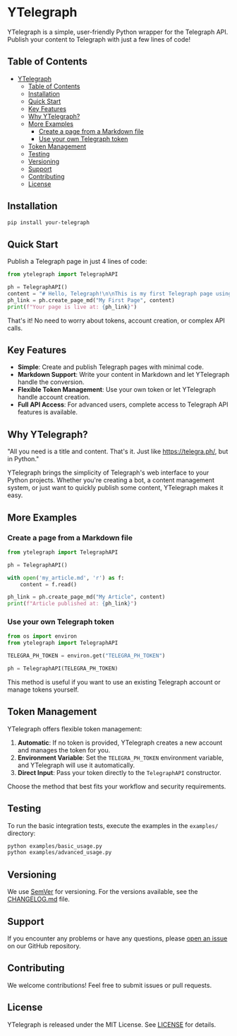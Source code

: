 # YTelegraph

YTelegraph is a simple, user-friendly Python wrapper for the Telegraph API. Publish your content to Telegraph with just a few lines of code!

## Table of Contents
- [YTelegraph](#ytelegraph)
    - [Table of Contents](#table-of-contents)
    - [Installation](#installation)
    - [Quick Start](#quick-start)
    - [Key Features](#key-features)
    - [Why YTelegraph?](#why-ytelegraph)
    - [More Examples](#more-examples)
        - [Create a page from a Markdown file](#create-a-page-from-a-markdown-file)
        - [Use your own Telegraph token](#use-your-own-telegraph-token)
    - [Token Management](#token-management)
    - [Testing](#testing)
    - [Versioning](#versioning)
    - [Support](#support)
    - [Contributing](#contributing)
    - [License](#license)

## Installation

```bash
pip install your-telegraph
```

## Quick Start

Publish a Telegraph page in just 4 lines of code:

```python
from ytelegraph import TelegraphAPI

ph = TelegraphAPI()
content = "# Hello, Telegraph!\n\nThis is my first Telegraph page using YTelegraph."
ph_link = ph.create_page_md("My First Page", content)
print(f"Your page is live at: {ph_link}")
```

That's it! No need to worry about tokens, account creation, or complex API calls.

## Key Features

- **Simple**: Create and publish Telegraph pages with minimal code.
- **Markdown Support**: Write your content in Markdown and let YTelegraph handle the conversion.
- **Flexible Token Management**: Use your own token or let YTelegraph handle account creation.
- **Full API Access**: For advanced users, complete access to Telegraph API features is available.

## Why YTelegraph?

"All you need is a title and content. That's it. Just like <https://telegra.ph/>, but in Python."

YTelegraph brings the simplicity of Telegraph's web interface to your Python projects. Whether you're creating a bot, a content management system, or just want to quickly publish some content, YTelegraph makes it easy.

## More Examples

### Create a page from a Markdown file

```python
from ytelegraph import TelegraphAPI

ph = TelegraphAPI()

with open('my_article.md', 'r') as f:
    content = f.read()

ph_link = ph.create_page_md("My Article", content)
print(f"Article published at: {ph_link}")
```

### Use your own Telegraph token

```python
from os import environ
from ytelegraph import TelegraphAPI

TELEGRA_PH_TOKEN = environ.get("TELEGRA_PH_TOKEN")

ph = TelegraphAPI(TELEGRA_PH_TOKEN)
```

This method is useful if you want to use an existing Telegraph account or manage tokens yourself.

## Token Management

YTelegraph offers flexible token management:

1. **Automatic**: If no token is provided, YTelegraph creates a new account and manages the token for you.
2. **Environment Variable**: Set the `TELEGRA_PH_TOKEN` environment variable, and YTelegraph will use it automatically.
3. **Direct Input**: Pass your token directly to the `TelegraphAPI` constructor.

Choose the method that best fits your workflow and security requirements.

## Testing

To run the basic integration tests, execute the examples in the `examples/` directory:

```bash
python examples/basic_usage.py
python examples/advanced_usage.py
```

## Versioning

We use [SemVer](http://semver.org/) for versioning. For the versions available, see the [CHANGELOG.md](CHANGELOG.md) file.

## Support

If you encounter any problems or have any questions, please [open an issue](https://github.com/alterxyz/ytelegraph/issues) on our GitHub repository.

## Contributing

We welcome contributions! Feel free to submit issues or pull requests.

## License

YTelegraph is released under the MIT License. See [LICENSE](LICENSE) for details.